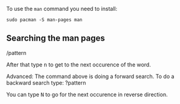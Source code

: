 To use the `man` command you need to install:
```
sudo pacman -S man-pages man
```

Searching the man pages
-----------------------

/pattern

After that type <kbd>n</kbd> to get to the next occurence of the word.


Advanced:
The command above is doing a forward search.
To do a backward search type:
?pattern

You can type <kbd>N</kbd> to go for the next occurence in reverse direction.
